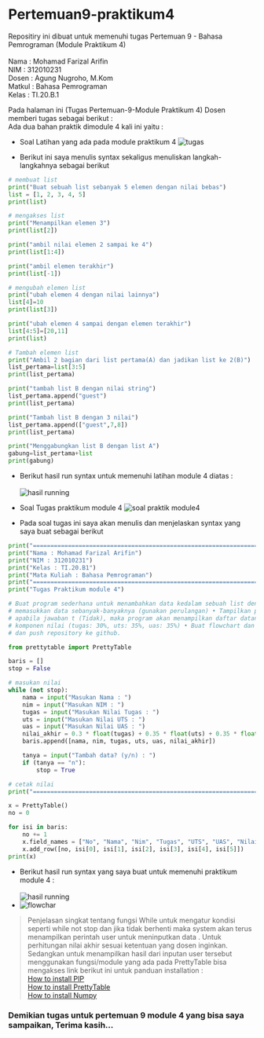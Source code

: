 # Pertemuan9-praktikum4

Repositiry ini dibuat untuk memenuhi tugas Pertemuan 9 - Bahasa Pemrograman (Module Praktikum 4)<br><br>
Nama : Mohamad Farizal Arifin <br>
NIM : 312010231<br>
Dosen : Agung Nugroho, M.Kom<br>
Matkul : Bahasa Pemrograman<br>
Kelas : TI.20.B.1<br>

Pada halaman ini (Tugas Pertemuan-9-Module Praktikum 4) Dosen memberi tugas sebagai berikut : <br>
Ada dua bahan praktik dimodule 4 kali ini yaitu :<br>

* Soal Latihan yang ada pada module praktikum 4
![tugas](pict/latihanmodule4.PNG)<br>

* Berikut ini saya menulis syntax sekaligus menuliskan langkah-langkahnya sebagai berikut 

```python
# membuat list
print("Buat sebuah list sebanyak 5 elemen dengan nilai bebas")
list = [1, 2, 3, 4, 5]
print(list)

# mengakses list
print("Menampilkan elemen 3")
print(list[2])

print("ambil nilai elemen 2 sampai ke 4")
print(list[1:4])

print("ambil elemen terakhir")
print(list[-1])

# mengubah elemen list
print("ubah elemen 4 dengan nilai lainnya")
list[4]=10
print(list[3])

print("ubah elemen 4 sampai dengan elemen terakhir")
list[4:5]=[20,11]
print(list)

# Tambah elemen list
print("Ambil 2 bagian dari list pertama(A) dan jadikan list ke 2(B)")
list_pertama=list[3:5]
print(list_pertama)

print("tambah list B dengan nilai string")
list_pertama.append("guest")
print(list_pertama)

print("Tambah list B dengan 3 nilai")
list_pertama.append(["guest",7,8])
print(list_pertama)

print("Menggabungkan list B dengan list A")
gabung=list_pertama+list
print(gabung)
```
* Berikut hasil run syntax untuk memenuhi latihan module 4 diatas :<br><br>
![hasil running](pict/run-latihan4.PNG)<br>

* Soal Tugas praktikum module 4
![soal praktik module4](pict/tugas-praktikum-module4.PNG)<br>

* Pada soal tugas ini saya akan menulis dan menjelaskan syntax yang saya buat sebagai berikut<br>

```python
print("===================================================================")
print("Nama : Mohamad Farizal Arifin")
print("NIM : 312010231")
print("Kelas : TI.20.B1")
print("Mata Kuliah : Bahasa Pemrograman")
print("===================================================================")
print("Tugas Praktikum module 4")

# Buat program sederhana untuk menambahkan data kedalam sebuah list dengan rincian sebagai berikut: • Progam meminta
# memasukkan data sebanyak-banyaknya (gunakan perulangan) • Tampilkan pertanyaan untuk menambah data (y/t?),
# apabila jawaban t (Tidak), maka program akan menampilkan daftar datanya. • Nilai Akhir diambil dari perhitungan 3
# komponen nilai (tugas: 30%, uts: 35%, uas: 35%) • Buat flowchart dan penjelasan programnya pada README.md. • Commit
# dan push repository ke github.

from prettytable import PrettyTable

baris = []
stop = False

# masukan nilai
while (not stop):
    nama = input("Masukan Nama : ")
    nim = input("Masukan NIM : ")
    tugas = input("Masukan Nilai Tugas : ")
    uts = input("Masukan Nilai UTS : ")
    uas = input("Masukan Nilai UAS : ")
    nilai_akhir = 0.3 * float(tugas) + 0.35 * float(uts) + 0.35 * float(uas)
    baris.append([nama, nim, tugas, uts, uas, nilai_akhir])

    tanya = input("Tambah data? (y/n) : ")
    if (tanya == "n"):
        stop = True

# cetak nilai
print("===================================================================")

x = PrettyTable()
no = 0

for isi in baris:
    no += 1
    x.field_names = ["No", "Nama", "Nim", "Tugas", "UTS", "UAS", "Nilai Akhir"]
    x.add_row([no, isi[0], isi[1], isi[2], isi[3], isi[4], isi[5]])
print(x)
```
* Berikut hasil run syntax yang saya buat untuk memenuhi praktikum module 4 :<br><br>
![hasil running](pict/run-praktikum4.PNG)<br>
* ![flowchar](pict/flowchart-module4.PNG)
> Penjelasan singkat tentang fungsi While untuk mengatur kondisi seperti while not stop dan jika tidak berhenti maka system akan terus menampilkan perintah user untuk meninputkan data . Untuk perhitungan nilai akhir sesuai ketentuan yang dosen inginkan. Sedangkan untuk menampilkan hasil dari inputan user tersebut menggunakan fungsi/module yang ada pada PrettyTable bisa mengakses link berikut ini untuk panduan installation : <br>
> [How to install PIP](https://phoenixnap.com/kb/install-pip-windows)<br>
>[How to install PrettyTable](https://pypi.org/project/prettytable/)<br>
>[How to install Numpy](https://stackoverflow.com/questions/60496280/python-error-modulenotfounderror-no-module-named-modulename/60496306#60496306?newreg=38536a77f74f40a691560e099363f4c3)<br>

### Demikian tugas untuk pertemuan 9 module 4 yang bisa saya sampaikan, Terima kasih...